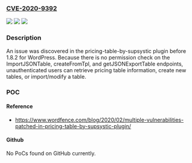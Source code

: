 ### [CVE-2020-9392](https://cve.mitre.org/cgi-bin/cvename.cgi?name=CVE-2020-9392)
![](https://img.shields.io/static/v1?label=Product&message=n%2Fa&color=blue)
![](https://img.shields.io/static/v1?label=Version&message=n%2Fa&color=blue)
![](https://img.shields.io/static/v1?label=Vulnerability&message=n%2Fa&color=brighgreen)

### Description

An issue was discovered in the pricing-table-by-supsystic plugin before 1.8.2 for WordPress. Because there is no permission check on the ImportJSONTable, createFromTpl, and getJSONExportTable endpoints, unauthenticated users can retrieve pricing table information, create new tables, or import/modify a table.

### POC

#### Reference
- https://www.wordfence.com/blog/2020/02/multiple-vulnerabilities-patched-in-pricing-table-by-supsystic-plugin/

#### Github
No PoCs found on GitHub currently.

